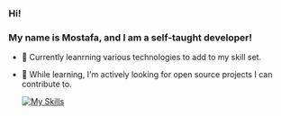 ### Hi! 
### My name is Mostafa, and I am  a self-taught developer!


- 🌱 Currently leanrning various technologies to add to my skill set.
- 👯 While learning, I'm actively looking for open source projects I can contribute to.
  
  [![My Skills](https://skillicons.dev/icons?i=js,html,css,bash,docker,py,flask,sqlite,selenium)](https://skillicons.dev)

